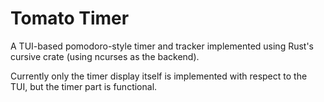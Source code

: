 # Tomato Timer

A TUI-based pomodoro-style timer and tracker implemented using Rust's cursive crate (using ncurses as the backend).

Currently only the timer display itself is implemented with respect to the TUI, but the timer part is functional.
